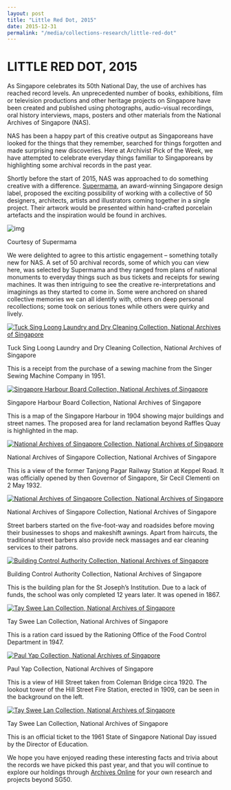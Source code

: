 ```yaml
---
layout: post
title: "Little Red Dot, 2015"
date: 2015-12-31
permalink: "/media/collections-research/little-red-dot"
---
```




# LITTLE RED DOT, 2015

As Singapore celebrates its 50th National Day, the use of archives has reached record levels. An unprecedented number of books, exhibitions, film or television productions and other heritage projects on Singapore have been created and published using photographs, audio-visual recordings, oral history interviews, maps, posters and other materials from the National Archives of Singapore (NAS).

NAS has been a happy part of this creative output as Singaporeans have looked for the things that they remember, searched for things forgotten and made surprising new discoveries. Here at Archivist Pick of the Week, we have attempted to celebrate everyday things familiar to Singaporeans by highlighting some archival records in the past year.

Shortly before the start of 2015, NAS was approached to do something creative with a difference. [Supermama](http://www.supermama.sg/), an award-winning Singapore design label, proposed the exciting possibility of working with a collective of 50 designers, architects, artists and illustrators coming together in a single project. Their artwork would be presented within hand-crafted porcelain artefacts and the inspiration would be found in archives.

![img](http://www.nas.gov.sg/blogs/archivistpick/wp-content/uploads/2015/12/2015-12-31-L2.jpg)

Courtesy of Supermama

We were delighted to agree to this artistic engagement – something totally new for NAS. A set of 50 archival records, some of which you can view here, was selected by Supermama and they ranged from plans of national monuments to everyday things such as bus tickets and receipts for sewing machines. It was then intriguing to see the creative re-interpretations and imaginings as they started to come in. Some were anchored on shared collective memories we can all identify with, others on deep personal recollections; some took on serious tones while others were quirky and lively.

[![Tuck Sing Loong Laundry and Dry Cleaning Collection, National Archives of Singapore](http://www.nas.gov.sg/blogs/archivistpick/wp-content/uploads/2015/12/2015-12-31-L3.jpg)](http://www.nas.gov.sg/archivesonline/private_records/record-details/dc7ae0a8-115b-11e3-83d5-0050568939ad)

Tuck Sing Loong Laundry and Dry Cleaning Collection, National Archives of Singapore

This is a receipt from the purchase of a sewing machine from the Singer Sewing Machine Company in 1951.

[![Singapore Harbour Board Collection, National Archives of Singapore](http://www.nas.gov.sg/blogs/archivistpick/wp-content/uploads/2015/12/2015-12-31-L4.jpg)](http://www.nas.gov.sg/archivesonline/maps_building_plans/record-details/fb791ac0-115c-11e3-83d5-0050568939ad)

Singapore Harbour Board Collection, National Archives of Singapore

This is a map of the Singapore Harbour in 1904 showing major buildings and street names. The proposed area for land reclamation beyond Raffles Quay is highlighted in the map.

[![National Archives of Singapore Collection, National Archives of Singapore](http://www.nas.gov.sg/blogs/archivistpick/wp-content/uploads/2015/12/2015-12-31-L5.jpg)](http://www.nas.gov.sg/archivesonline/photographs/record-details/34861536-1162-11e3-83d5-0050568939ad)

National Archives of Singapore Collection, National Archives of Singapore

This is a view of the former Tanjong Pagar Railway Station at Keppel Road. It was officially opened by then Governor of Singapore, Sir Cecil Clementi on 2 May 1932.

[![National Archives of Singapore Collection, National Archives of Singapore](http://www.nas.gov.sg/blogs/archivistpick/wp-content/uploads/2015/12/2015-12-31-L6.jpg)](http://www.nas.gov.sg/archivesonline/photographs/record-details/f4d4e610-1161-11e3-83d5-0050568939ad)

National Archives of Singapore Collection, National Archives of Singapore

Street barbers started on the five-foot-way and roadsides before moving their businesses to shops and makeshift awnings. Apart from haircuts, the traditional street barbers also provide neck massages and ear cleaning services to their patrons.

[![Building Control Authority Collection, National Archives of Singapore](http://www.nas.gov.sg/blogs/archivistpick/wp-content/uploads/2015/12/2015-12-31-L7.jpg)](http://www.nas.gov.sg/archivesonline/maps_building_plans/record-details/df2f19d1-115c-11e3-83d5-0050568939ad)

Building Control Authority Collection, National Archives of Singapore

This is the building plan for the St Joseph’s Institution. Due to a lack of funds, the school was only completed 12 years later. It was opened in 1867.

[![Tay Swee Lan Collection, National Archives of Singapore](http://www.nas.gov.sg/blogs/archivistpick/wp-content/uploads/2015/12/2015-12-31-L8.jpg)](http://www.nas.gov.sg/archivesonline/private_records/record-details/dd79897d-115b-11e3-83d5-0050568939ad)

Tay Swee Lan Collection, National Archives of Singapore

This is a ration card issued by the Rationing Office of the Food Control Department in 1947.

[![Paul Yap Collection, National Archives of Singapore](http://www.nas.gov.sg/blogs/archivistpick/wp-content/uploads/2015/12/2015-12-31-L9.jpg)](http://www.nas.gov.sg/archivesonline/photographs/record-details/d55a0f63-1161-11e3-83d5-0050568939ad)

Paul Yap Collection, National Archives of Singapore

This is a view of Hill Street taken from Coleman Bridge circa 1920. The lookout tower of the Hill Street Fire Station, erected in 1909, can be seen in the background on the left.

[![Tay Swee Lan Collection, National Archives of Singapore](http://www.nas.gov.sg/blogs/archivistpick/wp-content/uploads/2015/12/2015-12-31-L10.jpg)](http://www.nas.gov.sg/archivesonline/private_records/record-details/dd79492e-115b-11e3-83d5-0050568939ad)

Tay Swee Lan Collection, National Archives of Singapore

This is an official ticket to the 1961 State of Singapore National Day issued by the Director of Education.

We hope you have enjoyed reading these interesting facts and trivia about the records we have picked this past year, and that you will continue to explore our holdings through [Archives Online](http://www.nas.gov.sg/archivesonline/) for your own research and projects beyond SG50.